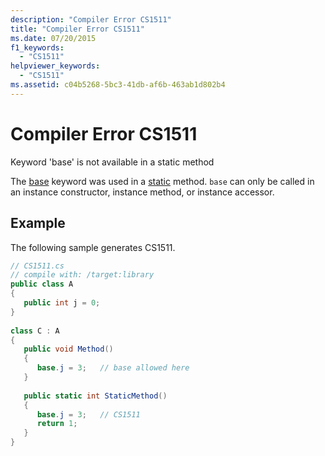 ```yaml
---
description: "Compiler Error CS1511"
title: "Compiler Error CS1511"
ms.date: 07/20/2015
f1_keywords: 
  - "CS1511"
helpviewer_keywords: 
  - "CS1511"
ms.assetid: c04b5268-5bc3-41db-af6b-463ab1d802b4
---
```

# Compiler Error CS1511
Keyword 'base' is not available in a static method  
  
 The [base](../language-reference/keywords/base.md) keyword was used in a [static](../language-reference/keywords/static.md) method. `base` can only be called in an instance constructor, instance method, or instance accessor.  
  
## Example  
 The following sample generates CS1511.  
  
```csharp  
// CS1511.cs  
// compile with: /target:library  
public class A  
{  
   public int j = 0;  
}  
  
class C : A  
{  
   public void Method()  
   {  
      base.j = 3;   // base allowed here  
   }  
  
   public static int StaticMethod()  
   {  
      base.j = 3;   // CS1511  
      return 1;  
   }  
}  
```
